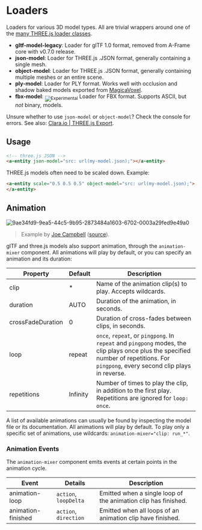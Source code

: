 # Loaders

Loaders for various 3D model types. All are trivial wrappers around one of the [many THREE.js loader classes](https://github.com/mrdoob/three.js/tree/master/examples/js/loaders).

- **gltf-model-legacy**: Loader for glTF 1.0 format, removed from A-Frame core with v0.7.0 release.
- **json-model**: Loader for THREE.js .JSON format, generally containing a single mesh.
- **object-model**: Loader for THREE.js .JSON format, generally containing multiple meshes or an entire scene.
- **ply-model**: Loader for PLY format. Works well with occlusion and shadow baked models exported from [MagicaVoxel](https://ephtracy.github.io/).
- **fbx-model**: <sub><img alt="Experimental" src="https://img.shields.io/badge/status-experimental-orange.svg"></sub> Loader for FBX format. Supports ASCII, but *not* binary, models.

Unsure whether to use `json-model` or `object-model`? Check the console for errors. See also: [Clara.io | THREE.js Export](https://clara.io/learn/user-guide/data_exchange/threejs_export).

## Usage

```html
<!-- three.js JSON -->
<a-entity json-model="src: url(my-model.json);"></a-entity>
```

THREE.js models often need to be scaled down. Example:

```html
<a-entity scale="0.5 0.5 0.5" object-model="src: url(my-model.json);">
</a-entity>
```

## Animation

![9ae34fd9-9ea5-44c5-9b95-2873484a1603-6702-0003a29fed9e49a0](https://cloud.githubusercontent.com/assets/1848368/25648601/845485de-2f82-11e7-8ae8-8e58c9dab9ff.gif)
> Example by [Joe Campbell](https://github.com/rexraptor08) ([source](https://github.com/rexraptor08/animation-controls)).

glTF and three.js models also support animation, through the `animation-mixer` component. All animations will play by default, or you can specify
an animation and its duration:

| Property          | Default  | Description                                               |
|-------------------|----------|-----------------------------------------------------------|
| clip              | *        | Name of the animation clip(s) to play. Accepts wildcards. |
| duration          | AUTO     | Duration of the animation, in seconds.                    |
| crossFadeDuration | 0        | Duration of cross-fades between clips, in seconds.        |
| loop              | repeat   | `once`, `repeat`, or `pingpong`. In `repeat` and `pingpong` modes, the clip plays once plus the specified number of repetitions. For `pingpong`, every second clip plays in reverse. |
| repetitions       | Infinity | Number of times to play the clip, in addition to the first play. Repetitions are ignored for `loop: once`. |

A list of available animations can usually be found by inspecting the model file or its documentation. All animations will play by default. To play only a specific set of animations, use wildcards: `animation-mixer="clip: run_*"`.

### Animation Events

The `animation-mixer` component emits events at certain points in the animation cycle.

| Event              | Details               | Description                                                    |
|--------------------|-----------------------|----------------------------------------------------------------|
| animation-loop     | `action`, `loopDelta` | Emitted when a single loop of the animation clip has finished. |
| animation-finished | `action`, `direction` | Emitted when all loops of an animation clip have finished.     |
